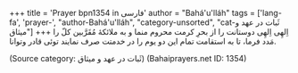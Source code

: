 +++
title = 'Prayer bpn1354 in فارسی'
author = "Bahá'u'lláh"
tags = ['lang-fa', 'prayer-', "author-Bahá'u'lláh", "category-unsorted", "cat-ثَبات در عهد و میثاق"]
+++
اِلهِى اِلهِى
دوستانت را از بحرِ كرمت محروم منما و به ملائکۀ مُقَرَّبين كلّ را مَدد فرما، تا به استقامت تمام اين دو يوم را در خدمتت صرف نمايند توئى قادر وتوانا.

(Source category: ثَبات در عهد و میثاق)
(Bahaiprayers.net ID: 1354)
